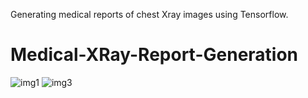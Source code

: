 Generating medical reports of chest Xray images using Tensorflow.
# Medical-XRay-Report-Generation
![img1](https://github.com/CV14N/ChestXray/blob/main/img_01.png)
![img3](https://github.com/CV14N/ChestXray/blob/main/img_03.png)
